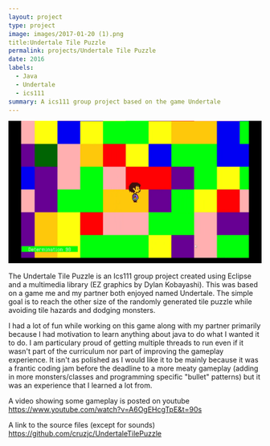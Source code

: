 ```yaml
---
layout: project
type: project
image: images/2017-01-20 (1).png
title:Undertale Tile Puzzle
permalink: projects/Undertale Tile Puzzle
date: 2016
labels:
  - Java
  - Undertale
  - ics111
summary: A ics111 group project based on the game Undertale
---
```


<div class="ui small rounded images">
  <img class="ui image" src="../images/2017-01-20 (1).png">
</div>

The Undertale Tile Puzzle is an Ics111 group project created using Eclipse and a multimedia library (EZ graphics by Dylan Kobayashi). This was based on a game me and my partner both enjoyed named Undertale.
The simple goal is to reach the other size of the randomly generated tile puzzle while avoiding tile hazards and dodging monsters.

I had a lot of fun while working on this game along with my partner primarily because I had motivation to learn anything about java to do what I wanted it to do. I am particulary proud of getting multiple threads to run even if it wasn't part of the curriculum nor part of improving the gameplay experience. It isn't as polished as I would like it to be mainly because it was a frantic coding jam before the deadline to a more meaty gameplay (adding in more monsters/classes and programming specific "bullet" patterns) but it was an experience that I learned a lot from.

A video showing some gameplay is posted on youtube https://www.youtube.com/watch?v=A6OgEHcgTpE&t=90s

A link to the source files (except for sounds) https://github.com/cruzjc/UndertaleTilePuzzle



